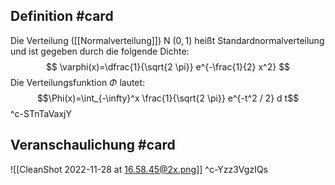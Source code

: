 ## Definition #card 
Die Verteilung ([[Normalverteilung]]) N $(0,1)$ heißt Standardnormalverteilung und ist gegeben durch die folgende Dichte:
$$
\varphi(x)=\dfrac{1}{\sqrt{2 \pi}} e^{-\frac{1}{2} x^2}
$$
Die Verteilungsfunktion $\Phi$ lautet:
$$\Phi(x)=\int_{-\infty}^x \frac{1}{\sqrt{2 \pi}} e^{-t^2 / 2} d t$$
^c-STnTaVaxjY

## Veranschaulichung #card 
![[CleanShot 2022-11-28 at 16.58.45@2x.png]]
^c-Yzz3VgzIQs